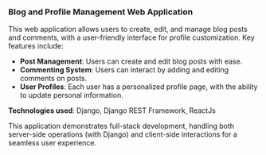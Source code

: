 ### Blog and Profile Management Web Application

This web application allows users to create, edit, and manage blog posts and comments, with a user-friendly interface for profile customization. Key features include:

- **Post Management**: Users can create and edit blog posts with ease.
- **Commenting System**: Users can interact by adding and editing comments on posts.
- **User Profiles**: Each user has a personalized profile page, with the ability to update personal information.

**Technologies used**: Django, Django REST Framework, ReactJs

This application demonstrates full-stack development, handling both server-side operations (with Django) and client-side interactions for a seamless user experience.
